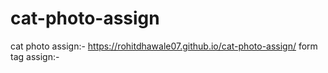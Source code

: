 # cat-photo-assign
cat photo assign:- https://rohitdhawale07.github.io/cat-photo-assign/
form tag assign:-
